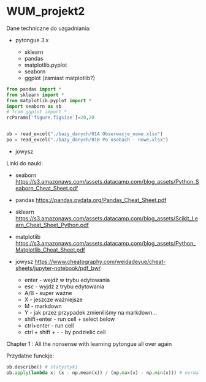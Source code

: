 # WUM_projekt2

Dane techniczne do uzgadniania:

- pytongue 3.x

  - sklearn
  - pandas
  - matplotlib.pyplot
  - seaborn
  - ggplot (zamiast matplotlib?)

```python
from pandas import *
from sklearn import *
from matplotlib.pyplot import *
import seaborn as sb
# from ggplot import *
rcParams['figure.figsize']=20,20


ob = read_excel("./bazy_danych/01A Obserwacje_nowe.xlsx")
po = read_excel("./bazy_danych/01B Po osobach - nowe.xlsx")
```

- jowysz

Linki do nauki:

- seaborn https://s3.amazonaws.com/assets.datacamp.com/blog_assets/Python_Seaborn_Cheat_Sheet.pdf

- pandas https://pandas.pydata.org/Pandas_Cheat_Sheet.pdf

- sklearn https://s3.amazonaws.com/assets.datacamp.com/blog_assets/Scikit_Learn_Cheat_Sheet_Python.pdf

- matplotlib https://s3.amazonaws.com/assets.datacamp.com/blog_assets/Python_Matplotlib_Cheat_Sheet.pdf

- jowysz https://www.cheatography.com/weidadeyue/cheat-sheets/jupyter-notebook/pdf_bw/
  - enter - wejdź w trybu edytowania
  - esc - wyjdź z trybu edytowania
  - A/B - super ważne
  - X - jeszcze ważniejsze
  - M - markdown
  - Y - jak przez przypadek zmieniliśmy na markdown...
  - shift+enter - run cell + select below
  - ctrl+enter - run cell
  - ctrl + shift + - - by podzielić cell
  

Chapter 1 : All the nonsense with learning pytongue all over again

Przydatne funckje:

```python
ob.describe() # statystyki
ob.apply(lambda x: (x - np.mean(x)) / (np.max(x) - np.min(x))) # normalizacja danych

```
